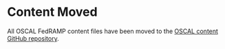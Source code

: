 # Content Moved

All OSCAL FedRAMP content files have been moved to the [OSCAL content GitHub repository](https://github.com/GSA/fedramp-automation/tree/master/dist/content/baselines).

